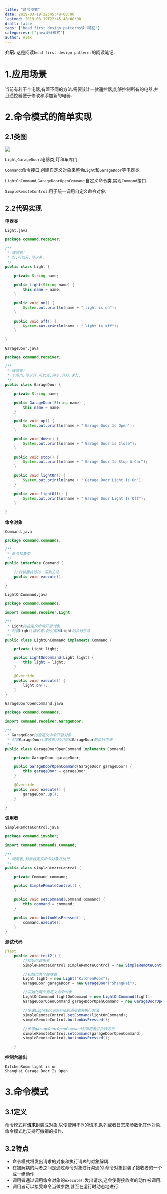 ```yaml
---
title: "命令模式"
date: 2019-03-19T22:45:48+08:00
lastmod: 2019-03-19T22:45:48+08:00
draft: false
tags: ["head first design patterns读书笔记"]
categories: ["java设计模式"]
author: Alex
---
```


**介绍:** 这是阅读`head first design patterns`的阅读笔记.

# 1.应用场景

当前有若干个电器,有着不同的方法.需要设计一款遥控器,能够控制所有的电器.并且遥控器便于修改和添加新的电器.

# 2.命令模式的简单实现

## 2.1类图

![](https://raw.githubusercontent.com/Alex-2017/image-respository/master/img/20190319144401.png)

`Light`,`GarageDoor`:电器类,灯和车库门.

`Command`:命令接口,创建自定义对象来整合`Light`和`GarageDoor`等电器类.

`LightOnCommand`,`GarageDoorOpenCommand`:自定义命令类,实现`Command`接口.

`SimpleRemoteControl`:用于统一调用自定义命令对象.

## 2.2代码实现

**电器类**

`Light.java`

```java
package command.receiver;

/**
 * 接收者!
 * 灯,可以开,可以关.
 */
public class Light {

    private String name;

    public Light(String name) {
        this.name = name;
    }

    public void on() {
        System.out.println(name + " light is on");
    }

    public void off() {
        System.out.println(name + " light is off");
    }

}

```

`GarageDoor.java`

```java
package command.receiver;

/**
 * 接收者!
 * 车库门,可以开,可以关,停车,开灯,关灯.
 */
public class GarageDoor {

    private String name;

    public GarageDoor(String name) {
        this.name = name;
    }

    public void up() {
        System.out.println(name + " Garage Door Is Open");
    }

    public void down() {
        System.out.println(name + " Garage Door Is Close");
    }

    public void stop() {
        System.out.println(name + " Garage Door Is Stop A Car");
    }

    public void lightOn() {
        System.out.println(name + " Garage Door Light Is On");
    }

    public void lightOff() {
        System.out.println(name + " Garage Door Light Is Off");
    }

}

```

**命令对象**

`Command.java`

```java
package command.commands;

/**
 * 命令抽象类
 */
public interface Command {

    //封装要执行的一系列方法
    public void execute();

}

```

`LightOnCommand.java`

```java
package command.commands;

import command.receiver.Light;

/**
 * Light的自定义命令开启对象
 * 封装Light(接收者)的引用和Light的执行方法
 */
public class LightOnCommand implements Command {

    private Light light;

    public LightOnCommand(Light light) {
        this.light = light;
    }

    @Override
    public void execute() {
        light.on();
    }
}
```

`GarageDoorOpenCommand.java`

```java
package command.commands;

import command.receiver.GarageDoor;

/**
 * GarageDoor的自定义命令开启对象
 * 封装GarageDoor(接收者)的引用和GarageDoor的执行方法
 */
public class GarageDoorOpenCommand implements Command{

    private GarageDoor garageDoor;

    public GarageDoorOpenCommand(GarageDoor garageDoor) {
        this.garageDoor = garageDoor;
    }

    @Override
    public void execute() {
        garageDoor.up();
    }

}

```

**调用者**

`SimpleRemoteControl.java`

```java
package command.invoker;

import command.commands.Command;

/**
 * 调用者,封装自定义命令对象并执行.
 */
public class SimpleRemoteControl {

    private Command command;

    public SimpleRemoteControl() {
    }

    public void setCommand(Command command) {
        this.command = command;
    }

    public void buttonWasPressed() {
        command.execute();
    }
}

```

**测试代码**

```java
@Test
    public void test2() {
        //初始化调用者
        SimpleRemoteControl simpleRemoteControl = new SimpleRemoteControl();

        //初始化两个接收者
        Light light = new Light("KitchenRoom");
        GarageDoor garageDoor = new GarageDoor("ShangHai");

        //初始化两个自定义命令对象
        LightOnCommand lightOnCommand = new LightOnCommand(light);
        GarageDoorOpenCommand garageDoorOpenCommand = new GarageDoorOpenCommand(garageDoor);

        //传递LightOnCommand到调用者并执行方法
        simpleRemoteControl.setCommand(lightOnCommand);
        simpleRemoteControl.buttonWasPressed();

        //传递garageDoorOpenCommand到调用者并执行方法
        simpleRemoteControl.setCommand(garageDoorOpenCommand);
        simpleRemoteControl.buttonWasPressed();

    }
```

**控制台输出**

```
KitchenRoom light is on
ShangHai Garage Door Is Open
```

# 3.命令模式

## 3.1定义

命令模式将**请求**封装成对象,以便使用不同的请求,队列或者日志来参数化其他对象.命令模式也支持可撤销的操作.

## 3.2特点

* 命令模式将发出请求的对象和执行请求的对象解耦.
* 在被解耦的两者之间是通过命令对象进行沟通的.命令对象封装了接收者的一个或一组动作.
* 调用者通过调用命令对象的`execute()`发出请求,这会使得接收者的动作被调用.
* 调用者可以接受命令当做参数,甚至在运行时动态地进行.